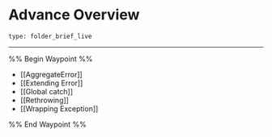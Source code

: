 # Advance Overview
 
```ccard
type: folder_brief_live
```
 
---

%% Begin Waypoint %%
- [[AggregateError]]
- [[Extending Error]]
- [[Global catch]]
- [[Rethrowing]]
- [[Wrapping Exception]]

%% End Waypoint %%